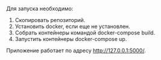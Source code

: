 Для запуска необходимо:

1. Скопировать репозиторий.
2. Установить docker, если еще не установлен.
3. Собрать контейнеры командой docker-compose build.
4. Запустить контейнеры docker-compose up.

Приложение работает по адресу http://127.0.0.1:5000/.

